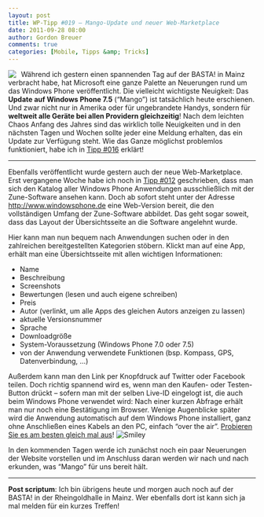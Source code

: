 ```yaml
---
layout: post
title: WP-Tipp #019 – Mango-Update und neuer Web-Marketplace
date: 2011-09-28 08:00
author: Gordon Breuer
comments: true
categories: [Mobile, Tipps &amp; Tricks]
---
```

<p><img style="margin: 0px 10px 0px 0px; display: inline; float: left" align="left" src="http://anheledirwp.blob.core.windows.net/wordpress/2011/09/sonstiges1.png" /></p>  <p>Während ich gestern einen spannenden Tag auf der BASTA! in Mainz verbracht habe, hat Microsoft eine ganze Palette an Neuerungen rund um das Windows Phone veröffentlicht. Die vielleicht wichtigste Neuigkeit: Das <strong>Update auf Windows Phone 7.5</strong> (“Mango”) ist tatsächlich heute erschienen. Und zwar nicht nur in Amerika oder für ungebrandete Handys, sondern für <strong>weltweit alle Geräte bei allen Providern gleichzeitig</strong>! Nach dem leichten Chaos Anfang des Jahres sind das wirklich tolle Neuigkeiten und in den nächsten Tagen und Wochen sollte jeder eine Meldung erhalten, das ein Update zur Verfügung steht. Wie das Ganze möglichst problemlos funktioniert, habe ich in <a href="/post/2011/09/23/WP-Tipp-016-%E2%80%93-Das-Windows-Phone-aktualisieren.aspx">Tipp #016</a> erklärt!</p>  <p>   <hr />Ebenfalls veröffentlicht wurde gestern auch der neue Web-Marketplace. Erst vergangene Woche habe ich noch in <a href="/post/2011/09/19/WP7-Tipp-012-%E2%80%93-Wozu-die-Zune-Software.aspx">Tipp #012</a> geschrieben, dass man sich den Katalog aller Windows Phone Anwendungen ausschließlich mit der Zune-Software ansehen kann. Doch ab sofort steht unter der Adresse <a href="http://www.windowsphone.com/de-DE/marketplace">http://www.windowsphone.de</a> eine Web-Version bereit, die den vollständigen Umfang der Zune-Software abbildet. Das geht sogar soweit, dass das Layout der Übersichtsseite an die Software angelehnt wurde.</p>  <p> Hier kann man nun bequem nach Anwendungen suchen oder in den zahlreichen bereitgestellten Kategorien stöbern. Klickt man auf eine App, erhält man eine Übersichtsseite mit allen wichtigen Informationen:</p>  <ul>   <li>Name</li>    <li>Beschreibung</li>    <li>Screenshots</li>    <li>Bewertungen (lesen und auch eigene schreiben)</li>    <li>Preis</li>    <li>Autor (verlinkt, um alle Apps des gleichen Autors anzeigen zu lassen)</li>    <li>aktuelle Versionsnummer</li>    <li>Sprache</li>    <li>Downloadgröße</li>    <li>System-Voraussetzung (Windows Phone 7.0 oder 7.5)</li>    <li>von der Anwendung verwendete Funktionen (bsp. Kompass, GPS, Datenverbindung, …)</li> </ul>  <p>Außerdem kann man den Link per Knopfdruck auf Twitter oder Facebook teilen. Doch richtig spannend wird es, wenn man den Kaufen- oder Testen-Button drückt – sofern man mit der selben Live-ID eingelogt ist, die auch beim Windows Phone verwendet wird: Nach einer kurzen Abfrage erhält man nur noch eine Bestätigung im Browser. Wenige Augenblicke später wird die Anwendung automatisch auf dem Windows Phone installiert, ganz ohne Anschließen eines Kabels an den PC, einfach “over the air”. <a href="http://www.windowsphone.com/de-DE/apps/ae383e79-bf39-e011-854c-00237de2db9e">Probieren Sie es am besten gleich mal aus</a>! <img style="border-bottom-style: none; border-left-style: none; border-top-style: none; border-right-style: none" class="wlEmoticon wlEmoticon-smile" alt="Smiley" src="http://anheledirwp.blob.core.windows.net/wordpress/2011/09/wlEmoticon-smile1.png" /></p>  <p>In den kommenden Tagen werde ich zunächst noch ein paar Neuerungen der Website vorstellen und im Anschluss daran werden wir nach und nach erkunden, was “Mango” für uns bereit hält.</p>  <hr /><strong>Post scriptum</strong>: Ich bin übrigens heute und morgen auch noch auf der BASTA! in der Rheingoldhalle in Mainz. Wer ebenfalls dort ist kann sich ja mal melden für ein kurzes Treffen!
